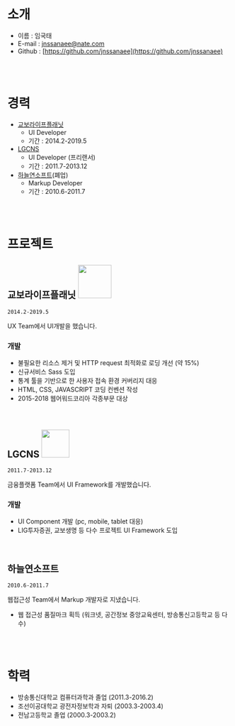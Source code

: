# 소개

* 이름 : 임국태
* E-mail : jnssanaee@nate.com
* Github : [https://github.com/jnssanaee](https://github.com/jnssanaee)

<br /><br />

# 경력
* [교보라이프플래닛](https://lifeplanet.co.kr)
    - UI Developer
    - 기간 : 2014.2-2019.5
* [LGCNS](http://www.lgnsys.com)
    - UI Developer (프리랜서)
    - 기간 : 2011.7-2013.12
* [하늘연소프트](http://www.skysoft.co.kr)(폐업)
    - Markup Developer
    - 기간 : 2010.6-2011.7  

<br /><br />

# 프로젝트
## 교보라이프플래닛 <img src="https://www.lifeplanet.co.kr/resources/images/common/lifeplanet_logo.png" width="75" />  
`2014.2-2019.5`  

UX Team에서 UI개발을 했습니다.  

### 개발  
- 불필요한 리소스 제거 및 HTTP request 최적화로 로딩 개선 (약 15%)
- 신규서비스 Sass 도입
- 통계 툴을 기반으로 한 사용자 접속 환경 커버리지 대응
- HTML, CSS, JAVASCRIPT 코딩 컨벤션 작성
- 2015-2018 웹어워드코리아 각종부문 대상

<br />

## LGCNS  <img src="https://m.lgcns.co.kr/Content/201704/images/mlogo.png" width="63" />
`2011.7-2013.12`

금융플랫폼 Team에서 UI Framework를 개발했습니다.

### 개발
- UI Component 개발 (pc, mobile, tablet 대응)
- LIG투자증권, 교보생명 등 다수 프로젝트 UI Framework 도입

<br />

## 하늘연소프트  
`2010.6-2011.7`

웹접근성 Team에서 Markup 개발자로 지냈습니다.
- 웹 접근성 품질마크 획득 (워크넷, 공간정보 중앙교육센터, 방송통신고등학교 등 다수)

<br /><br />

# 학력
* 방송통신대학교 컴퓨터과학과 졸업 (2011.3-2016.2)
* 조선이공대학교 광전자정보학과 자퇴 (2003.3-2003.4)
* 전남고등학교 졸업 (2000.3-2003.2)

